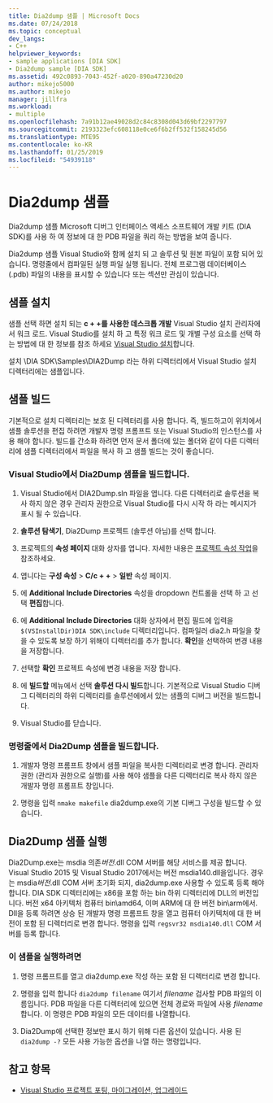 ```yaml
---
title: Dia2dump 샘플 | Microsoft Docs
ms.date: 07/24/2018
ms.topic: conceptual
dev_langs:
- C++
helpviewer_keywords:
- sample applications [DIA SDK]
- Dia2dump sample [DIA SDK]
ms.assetid: 492c0893-7043-452f-a020-890a47230d20
author: mikejo5000
ms.author: mikejo
manager: jillfra
ms.workload:
- multiple
ms.openlocfilehash: 7a91b12ae49028d2c84c8308d043d69bf2297797
ms.sourcegitcommit: 2193323efc608118e0ce6f6b2ff532f158245d56
ms.translationtype: MTE95
ms.contentlocale: ko-KR
ms.lasthandoff: 01/25/2019
ms.locfileid: "54939118"
---
```

# <a name="dia2dump-sample"></a>Dia2dump 샘플

Dia2dump 샘플 Microsoft 디버그 인터페이스 액세스 소프트웨어 개발 키트 (DIA SDK)를 사용 하 여 정보에 대 한 PDB 파일을 쿼리 하는 방법을 보여 줍니다.

Dia2dump 샘플 Visual Studio와 함께 설치 되 고 솔루션 및 원본 파일이 포함 되어 있습니다. 명령줄에서 컴파일된 실행 파일 실행 됩니다. 전체 프로그램 데이터베이스 (.pdb) 파일의 내용을 표시할 수 있습니다 또는 섹션만 관심이 있습니다.

## <a name="install-the-sample"></a>샘플 설치

샘플 선택 하면 설치 되는 **c + +를 사용한 데스크톱 개발** Visual Studio 설치 관리자에서 워크 로드. Visual Studio를 설치 하 고 특정 워크 로드 및 개별 구성 요소를 선택 하는 방법에 대 한 정보를 참조 하세요 [Visual Studio 설치](../../install/install-visual-studio.md)합니다.

설치 \DIA SDK\Samples\DIA2Dump 라는 하위 디렉터리에서 Visual Studio 설치 디렉터리에는 샘플입니다.

## <a name="build-the-sample"></a>샘플 빌드

기본적으로 설치 디렉터리는 보호 된 디렉터리를 사용 합니다. 즉, 빌드하고이 위치에서 샘플 솔루션을 편집 하려면 개발자 명령 프롬프트 또는 Visual Studio의 인스턴스를 사용 해야 합니다. 빌드를 간소화 하려면 먼저 문서 폴더에 있는 폴더와 같이 다른 디렉터리에 샘플 디렉터리에서 파일을 복사 하 고 샘플 빌드는 것이 좋습니다.

### <a name="to-build-the-dia2dump-sample-in-visual-studio"></a>Visual Studio에서 Dia2Dump 샘플을 빌드합니다.

1. Visual Studio에서 DIA2Dump.sln 파일을 엽니다. 다른 디렉터리로 솔루션을 복사 하지 않은 경우 관리자 권한으로 Visual Studio를 다시 시작 하 라는 메시지가 표시 될 수 있습니다.

1. **솔루션 탐색기**, Dia2Dump 프로젝트 (솔루션 아님)를 선택 합니다.

1. 프로젝트의 **속성 페이지** 대화 상자를 엽니다. 자세한 내용은 [프로젝트 속성 작업](/cpp/ide/working-with-project-properties)을 참조하세요.

1. 엽니다는 **구성 속성** > **C/c + +** > **일반** 속성 페이지.

1. 에 **Additional Include Directories** 속성을 dropdown 컨트롤을 선택 하 고 선택 **편집**합니다.

1. 에 **Additional Include Directories** 대화 상자에서 편집 필드에 입력을 `$(VSInstallDir)DIA SDK\include` 디렉터리입니다. 컴파일러 dia2.h 파일을 찾을 수 있도록 보장 하기 위해이 디렉터리를 추가 합니다. **확인**을 선택하여 변경 내용을 저장합니다.

1. 선택할 **확인** 프로젝트 속성에 변경 내용을 저장 합니다.

1. 에 **빌드할** 메뉴에서 선택 **솔루션 다시 빌드**합니다. 기본적으로 Visual Studio 디버그 디렉터리의 하위 디렉터리를 솔루션에에서 있는 샘플의 디버그 버전을 빌드합니다.

1. Visual Studio를 닫습니다.

### <a name="to-build-the-dia2dump-sample-at-the-command-line"></a>명령줄에서 Dia2Dump 샘플을 빌드합니다.

1. 개발자 명령 프롬프트 창에서 샘플 파일을 복사한 디렉터리로 변경 합니다. 관리자 권한 (관리자 권한으로 실행)를 사용 해야 샘플을 다른 디렉터리로 복사 하지 않은 개발자 명령 프롬프트 창입니다.

1. 명령을 입력 `nmake makefile` dia2dump.exe의 기본 디버그 구성을 빌드할 수 있습니다.

## <a name="run-the-dia2dump-sample"></a>Dia2Dump 샘플 실행

Dia2Dump.exe는 msdia 의존*버전*.dll COM 서버를 해당 서비스를 제공 합니다. Visual Studio 2015 및 Visual Studio 2017에서는 버전 msdia140.dll을입니다. 경우는 msdia*버전*.dll COM 서버 초기화 되지, dia2dump.exe 사용할 수 있도록 등록 해야 합니다. DIA SDK 디렉터리에는 x86을 포함 하는 bin 하위 디렉터리에 DLL의 버전입니다. 버전 x64 아키텍처 컴퓨터 bin\amd64, 이며 ARM에 대 한 버전 bin\arm에서. Dll을 등록 하려면 상승 된 개발자 명령 프롬프트 창을 열고 컴퓨터 아키텍처에 대 한 버전이 포함 된 디렉터리로 변경 합니다. 명령을 입력 `regsvr32 msdia140.dll` COM 서버를 등록 합니다.

### <a name="to-run-the-sample"></a>이 샘플을 실행하려면

1. 명령 프롬프트를 열고 dia2dump.exe 작성 하는 포함 된 디렉터리로 변경 합니다.

1. 명령을 입력 합니다 `dia2dump filename` 여기서 *filename* 검사할 PDB 파일의 이름입니다. PDB 파일을 다른 디렉터리에 있으면 전체 경로와 파일에 사용 *filename*합니다. 이 명령은 PDB 파일의 모든 데이터를 나열합니다.

1. Dia2Dump에 선택한 정보만 표시 하기 위해 다른 옵션이 있습니다. 사용 된 `dia2dump -?` 모든 사용 가능한 옵션을 나열 하는 명령입니다.

## <a name="see-also"></a>참고 항목

- [Visual Studio 프로젝트 포팅, 마이그레이션, 업그레이드](../../porting/port-migrate-and-upgrade-visual-studio-projects.md)  

